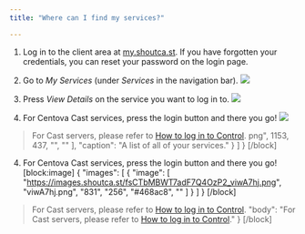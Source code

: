 ```yaml
---
title: "Where can I find my services?"

---
```

1. Log in to the client area at [my.shoutca.st](https://my.shoutca.st). If you have forgotten your credentials, you can reset your password on the login page.

2. Go to *My Services* (under *Services* in the navigation bar).
![](https://images.shoutca.st/A7ZH3C7NTBFqjeLE2n0g_xJbnaBb.png)
3. Press *View Details* on the service you want to log in to.
![](https://images.shoutca.st/b6NkgqGMRrGxPFySdU2M_puc7Occ.png)
4. For Centova Cast services, press the login button and there you go!
![](https://images.shoutca.st/fsCTbMBWT7adF7Q4OzP2_viwA7hj.png)

> For Cast servers, please refer to [How to log in to Control](//docs.shoutca.st/docs/log-in).
png",
        1153,
        437,
        "",
        ""
      ],
      "caption": "A list of all of your services."
    }
  ]
}
[/block]
4. For Centova Cast services, press the login button and there you go!
[block:image]
{
  "images": [
    {
      "image": [
        "https://images.shoutca.st/fsCTbMBWT7adF7Q4OzP2_viwA7hj.png",
        "viwA7hj.png",
        "831",
        "256",
        "#468ac8",
        ""
      ]
    }
  ]
}
[/block]

> For Cast servers, please refer to [How to log in to Control](//docs.shoutca.st/docs/log-in).
"body": "For Cast servers, please refer to [How to log in to Control](//docs.shoutca.st/docs/log-in)."
}
[/block]
